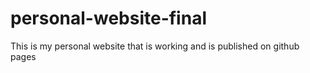 # personal-website-final

This is my personal website that is working and is published on github pages




